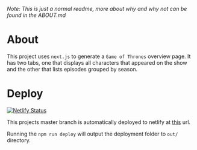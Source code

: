 _Note: This is just a normal readme, more about why and why not can be found in the *ABOUT.md*_

# About
This project uses `next.js` to generate a `Game of Thrones` overview page. It has two tabs,
one that displays all characters that appeared on the show and the other that lists episodes 
grouped by season.

# Deploy
[![Netlify Status](https://api.netlify.com/api/v1/badges/3d78691c-91e3-4961-b9ac-133606633c4b/deploy-status)](https://app.netlify.com/sites/fervent-noether-6ee1d4/deploys)

This projects master branch is automatically deployed to netlify at [this](https://fervent-noether-6ee1d4.netlify.com/) url.

Running the `npm run deploy` will output the deployment folder to `out/` directory.
